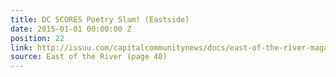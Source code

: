```yaml
---
title: DC SCORES Poetry Slam! (Eastside)
date: 2015-01-01 00:00:00 Z
position: 22
link: http://issuu.com/capitalcommunitynews/docs/east-of-the-river-magazine-january-_b4a82e39c1db9b
source: East of the River (page 40)
---
```


